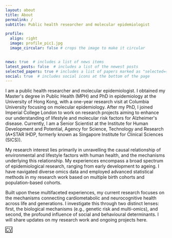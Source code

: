 ```yaml
---
layout: about
title: About
permalink: /
subtitle: Public health researcher and molecular epidemiologist

profile:
  align: right
  image: profile_pic1.jpg
  image_circular: false # crops the image to make it circular


news: true  # includes a list of news items
latest_posts: false  # includes a list of the newest posts
selected_papers: true # includes a list of papers marked as "selected={true}"
social: true  # includes social icons at the bottom of the page
---
```


I am a public health researcher and molecular epidemiologist. I obtained my Master's degree in Public Health (MPH) and PhD in epidemiology at the University of Hong Kong, with a one-year research visit at Columbia University focusing on molecular epidemiology. After my PhD, I joined Imperial College London to work on research projects aiming to enhance our understanding of lifestyle and molecular risk factors for Alzheimer's disease. Currently, I am a Senior Scientist at the Institute for Human Development and Potential, Agency for Science, Technology and Research (A*STAR IHDP, formerly known as Singapore Institute for Clinical Sciences (SICS)).

My research interest lies primarily in unravelling the causal relationship of environmental and lifestyle factors with human health, and the mechanisms underlying this relationship. My experiences encompass a broad spectrum of epidemiological research, ranging from early development to ageing. I have navigated diverse omics data and employed advanced statistical methods in my research work based on multiple birth cohorts and population-based cohorts. 

Built upon these multifaceted experiences, my current research focuses on the mechanisms connecting cardiometabolic and neurocognitive health across life and generations. I investigate this through two distinct lenses: first, the biological mechanisms (e.g., genetic risk and multi-omics), and second, the profound influence of social and behavioural determinants. I will share updates on my research work and ongoing projects here.

<a href="https://drive.google.com/file/d/1Z1AeH_dHDT3WxikorHzD91ubCWYm_RVm/view?usp=drive_link" class="btn btn-sm z-depth-0" role="button" style="border: 1px solid #000;">CV</a>
